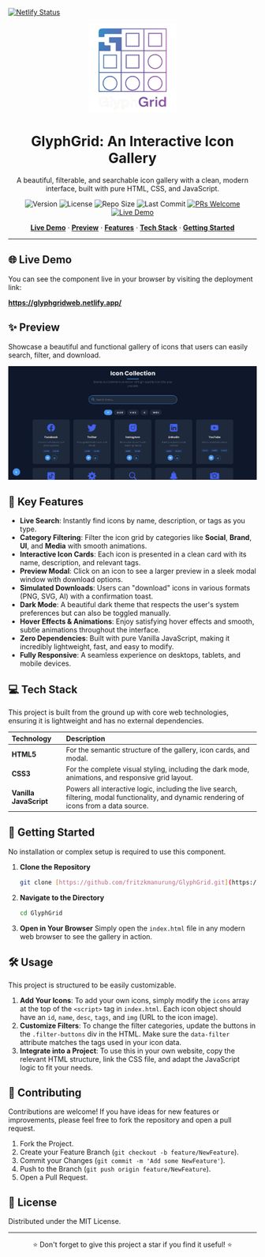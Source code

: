[![Netlify Status](https://api.netlify.com/api/v1/badges/cee37c8b-3c9b-45c9-a630-dc041cad34cb/deploy-status)](https://app.netlify.com/projects/glyphgridweb/deploys)
<div align="center">
  <img src="assets/GlyphGrid.png" alt="GlyphGrid Logo" width="180">
  <h1>GlyphGrid: An Interactive Icon Gallery</h1>
  <p>A beautiful, filterable, and searchable icon gallery with a clean, modern interface, built with pure HTML, CSS, and JavaScript.</p>
  
  <p>
    <img src="https://img.shields.io/badge/Version-1.0-blue" alt="Version">
    <img src="https://img.shields.io/github/license/fritzkmanurung/GlyphGrid" alt="License">
    <img src="https://img.shields.io/github/repo-size/fritzkmanurung/GlyphGrid" alt="Repo Size">
    <img src="https://img.shields.io/github/last-commit/fritzkmanurung/GlyphGrid" alt="Last Commit">
    <a href="https://github.com/fritzkmanurung/GlyphGrid/pulls"><img src="https://img.shields.io/badge/PRs-welcome-brightgreen.svg" alt="PRs Welcome"></a>
    <a href="https://glyphgridweb.netlify.app/"><img src="https://img.shields.io/badge/Live_Demo-Online-brightgreen" alt="Live Demo"></a>
  </p>
</div>

<p align="center">
  <a href="#-live-demo"><strong>Live Demo</strong></a> ·
  <a href="#-preview"><strong>Preview</strong></a> ·
  <a href="#-features"><strong>Features</strong></a> ·
  <a href="#-tech-stack"><strong>Tech Stack</strong></a> ·
  <a href="#-getting-started"><strong>Getting Started</strong></a>
</p>

---

## 🌐 Live Demo

You can see the component live in your browser by visiting the deployment link:

**https://glyphgridweb.netlify.app/**

## ✨ Preview

Showcase a beautiful and functional gallery of icons that users can easily search, filter, and download.

<div align="center">
  <img src="assets/image.png" alt="GlyphGrid Gallery Preview">
</div>

## 🌟 Key Features

-   **Live Search**: Instantly find icons by name, description, or tags as you type.
-   **Category Filtering**: Filter the icon grid by categories like **Social**, **Brand**, **UI**, and **Media** with smooth animations.
-   **Interactive Icon Cards**: Each icon is presented in a clean card with its name, description, and relevant tags.
-   **Preview Modal**: Click on an icon to see a larger preview in a sleek modal window with download options.
-   **Simulated Downloads**: Users can "download" icons in various formats (PNG, SVG, AI) with a confirmation toast.
-   **Dark Mode**: A beautiful dark theme that respects the user's system preferences but can also be toggled manually.
-   **Hover Effects & Animations**: Enjoy satisfying hover effects and smooth, subtle animations throughout the interface.
-   **Zero Dependencies**: Built with pure Vanilla JavaScript, making it incredibly lightweight, fast, and easy to modify.
-   **Fully Responsive**: A seamless experience on desktops, tablets, and mobile devices.

## 💻 Tech Stack

This project is built from the ground up with core web technologies, ensuring it is lightweight and has no external dependencies.

| Technology | Description |
| :--- | :--- |
| **HTML5** | For the semantic structure of the gallery, icon cards, and modal. |
| **CSS3** | For the complete visual styling, including the dark mode, animations, and responsive grid layout. |
| **Vanilla JavaScript** | Powers all interactive logic, including the live search, filtering, modal functionality, and dynamic rendering of icons from a data source. |

## 🚀 Getting Started

No installation or complex setup is required to use this component.

1.  **Clone the Repository**
    ````bash
    git clone [https://github.com/fritzkmanurung/GlyphGrid.git](https://github.com/fritzkmanurung/GlyphGrid.git)
    ````
2.  **Navigate to the Directory**
    ````bash
    cd GlyphGrid
    ````
3.  **Open in Your Browser**
    Simply open the `index.html` file in any modern web browser to see the gallery in action.

## 🛠️ Usage

This project is structured to be easily customizable.

1.  **Add Your Icons**: To add your own icons, simply modify the `icons` array at the top of the `<script>` tag in `index.html`. Each icon object should have an `id`, `name`, `desc`, `tags`, and `img` (URL to the icon image).
2.  **Customize Filters**: To change the filter categories, update the buttons in the `.filter-buttons` div in the HTML. Make sure the `data-filter` attribute matches the tags used in your icon data.
3.  **Integrate into a Project**: To use this in your own website, copy the relevant HTML structure, link the CSS file, and adapt the JavaScript logic to fit your needs.

## 🤝 Contributing

Contributions are welcome! If you have ideas for new features or improvements, please feel free to fork the repository and open a pull request.

1.  Fork the Project.
2.  Create your Feature Branch (`git checkout -b feature/NewFeature`).
3.  Commit your Changes (`git commit -m 'Add some NewFeature'`).
4.  Push to the Branch (`git push origin feature/NewFeature`).
5.  Open a Pull Request.

## 📜 License

Distributed under the MIT License.

---

<p align="center">
  ⭐ Don't forget to give this project a star if you find it useful! ⭐
</p>
